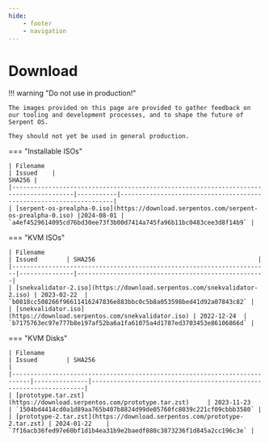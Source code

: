 ```yaml
---
hide:
    - footer
    - navigation
---
```


# Download

!!! warning "Do not use in production!"

    The images provided on this page are provided to gather feedback on our tooling and development processes, and to shape the future of Serpent OS.

    They should not yet be used in general production.

=== "Installable ISOs"

    | Filename                                                                              | Issued    |                                                             SHA256 |
    |---------------------------------------------------------------------------------------|-----------|--------------------------------------------------------------------|
    | [serpent-os-prealpha-0.iso](https://download.serpentos.com/serpent-os-prealpha-0.iso) |2024-08-01 | `a4ef4529614095cd76bd30ee73f3b00d7414a745fa96b11bc0483cee3d8f14b9` |

=== "KVM ISOs"

    | Filename                                                              | Issued        | SHA256                                             |
    |-----------------------------------------------------------------------|---------------|----------------------------------------------------|
    | [snekvalidator-2.iso](https://download.serpentos.com/snekvalidator-2.iso) | 2023-02-22  | `b0818cc508266f96611416247836e883bbc0c5b8a053598bed41d92a07843c82` |
    | [snekvalidator.iso](https://download.serpentos.com/snekvalidator.iso) | 2022-12-24  | `b7175763ec97e777b8e197af52ba6a1fa61075a4d1787ed3703453e86106866d` |

=== "KVM Disks"


    | Filename                                                                  | Issued        | SHA256                                                             |
    |---------------------------------------------------------------------------|---------------|--------------------------------------------------------------------|
    | [prototype.tar.zst](https://download.serpentos.com/prototype.tar.zst)     | 2023-11-23    | `1504bd4414cd0a1d89aa765b407b8824d99de05760fc8039c221cf09cbbb3580` |
    | [prototype-2.tar.zst](https://download.serpentos.com/prototype-2.tar.zst) | 2024-01-22    | `7f16acb36fed97e60bf1d1b4ea31b9e2baedf880c3873236f1d845a2cc196c3e` |
